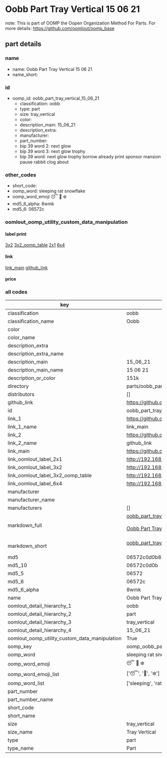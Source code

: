 # Oobb Part Tray Vertical 15 06 21  

note: This is part of OOMP the Oopen Organization Method For Parts. For more details: https://github.com/oomlout/oomp_base

##  part details





### name
* name: Oobb Part Tray Vertical 15 06 21
* name_short: 
### id
* oomp_id: oobb_part_tray_vertical_15_06_21
  * classification: oobb
  * type: part
  * size: tray_vertical
  * color: 
  * description_main: 15_06_21
  * description_extra: 
  * manufacturer: 
  * part_number: 
  * bip 39 word 2: next glow
  * bip 39 word 3: next glow trophy
  * bip 39 word: next glow trophy borrow already print sponsor mansion pause rabbit clog about

### other_codes
* short_code: 
* oomp_word: sleeping rat snowflake
* oomp_word_emoji :sleeping: :rat: :snowflake:
* md5_6_alpha: 8wmk
* md5_6: 06572c






### oomlout_oomp_utility_custom_data_manipulation
#### label print
[3x2](http://192.168.1.245:1112/?label=oomp%208wmk)
[3x2_oomp_table](http://192.168.1.107:1112/?label=oomp%208wmk)
[2x1](http://192.168.1.242:1112/?label=oomp%208wmk)
[6x4](http://192.168.1.55:1112/?label=oomp%208wmk)    

#### link

[link_main](https://github.com/oomlout/oomlout_oomp_current_version_messy/tree/main/parts/oobb_part_tray_vertical_15_06_21) [github_link](https://github.com/oomlout/oomlout_oomp_part_src/tree/main/parts/oobb_part_tray_vertical_15_06_21)                             

#### price







### all codes 
| key | value |  
| --- | --- |  
| classification | oobb |  
| classification_name | Oobb |  
| color |  |  
| color_name |  |  
| description_extra |  |  
| description_extra_name |  |  
| description_main | 15_06_21 |  
| description_main_name | 15 06 21 |  
| description_or_color | 151k |  
| directory | parts/oobb_part_tray_vertical_15_06_21 |  
| distributors | [] |  
| github_link | https://github.com/oomlout/oomlout_oomp_part_src/tree/main/parts/oobb_part_tray_vertical_15_06_21 |  
| id | oobb_part_tray_vertical_15_06_21 |  
| link_1 | https://github.com/oomlout/oomlout_oomp_current_version_messy/tree/main/parts/oobb_part_tray_vertical_15_06_21 |  
| link_1_name | link_main |  
| link_2 | https://github.com/oomlout/oomlout_oomp_part_src/tree/main/parts/oobb_part_tray_vertical_15_06_21 |  
| link_2_name | github_link |  
| link_main | https://github.com/oomlout/oomlout_oomp_current_version_messy/tree/main/parts/oobb_part_tray_vertical_15_06_21 |  
| link_oomlout_label_2x1 | http://192.168.1.242:1112/?label=oomp%208wmk |  
| link_oomlout_label_3x2 | http://192.168.1.245:1112/?label=oomp%208wmk |  
| link_oomlout_label_3x2_oomp_table | http://192.168.1.107:1112/?label=oomp%208wmk |  
| link_oomlout_label_6x4 | http://192.168.1.55:1112/?label=oomp%208wmk |  
| manufacturer |  |  
| manufacturer_name |  |  
| manufacturers | [] |  
| markdown_full | [oobb_part_tray_vertical_15_06_21](https://github.com/oomlout/oomlout_oomp_current_version_messy/tree/main/parts/oobb_part_tray_vertical_15_06_21)<br>[](https://github.com/oomlout/oomlout_oomp_current_version_messy/tree/main/parts/oobb_part_tray_vertical_15_06_21)<br>[Oobb Part Tray Vertical 15 06 21](https://github.com/oomlout/oomlout_oomp_current_version_messy/tree/main/parts/oobb_part_tray_vertical_15_06_21)<br><br> |  
| markdown_short | [oobb_part_tray_vertical_15_06_21](https://github.com/oomlout/oomlout_oomp_current_version_messy/tree/main/parts/oobb_part_tray_vertical_15_06_21)<br><br> |  
| md5 | 06572c0d0b875a4eab0391a1d1d8f4aa |  
| md5_10 | 06572c0d0b |  
| md5_5 | 06572 |  
| md5_6 | 06572c |  
| md5_6_alpha | 8wmk |  
| name | Oobb Part Tray Vertical 15 06 21 |  
| oomlout_detail_hierarchy_1 | oobb |  
| oomlout_detail_hierarchy_2 | part |  
| oomlout_detail_hierarchy_3 | tray_vertical |  
| oomlout_detail_hierarchy_4 | 15_06_21 |  
| oomlout_oomp_utility_custom_data_manipulation | True |  
| oomp_key | oomp_oobb_part_tray_vertical_15_06_21 |  
| oomp_word | sleeping rat snowflake |  
| oomp_word_emoji | :sleeping: :rat: :snowflake: |  
| oomp_word_emoji_list | [':sleeping:', ':rat:', ':snowflake:'] |  
| oomp_word_list | ['sleeping', 'rat', 'snowflake'] |  
| part_number |  |  
| part_number_name |  |  
| short_code |  |  
| short_name |  |  
| size | tray_vertical |  
| size_name | Tray Vertical |  
| type | part |  
| type_name | Part |  
